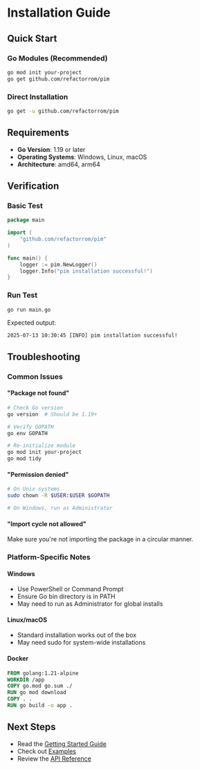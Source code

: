 # Installation Guide

## Quick Start

### Go Modules (Recommended)
```bash
go mod init your-project
go get github.com/refactorrom/pim
```

### Direct Installation
```bash
go get -u github.com/refactorrom/pim
```

## Requirements

- **Go Version**: 1.19 or later
- **Operating Systems**: Windows, Linux, macOS
- **Architecture**: amd64, arm64

## Verification

### Basic Test
```go
package main

import (
    "github.com/refactorrom/pim"
)

func main() {
    logger := pim.NewLogger()
    logger.Info("pim installation successful!")
}
```

### Run Test
```bash
go run main.go
```

Expected output:
```
2025-07-13 10:30:45 [INFO] pim installation successful!
```

## Troubleshooting

### Common Issues

#### "Package not found"
```bash
# Check Go version
go version  # Should be 1.19+

# Verify GOPATH
go env GOPATH

# Re-initialize module
go mod init your-project
go mod tidy
```

#### "Permission denied"
```bash
# On Unix systems
sudo chown -R $USER:$USER $GOPATH

# On Windows, run as Administrator
```

#### "Import cycle not allowed"
Make sure you're not importing the package in a circular manner.

### Platform-Specific Notes

#### Windows
- Use PowerShell or Command Prompt
- Ensure Go bin directory is in PATH
- May need to run as Administrator for global installs

#### Linux/macOS
- Standard installation works out of the box
- May need sudo for system-wide installations

#### Docker
```dockerfile
FROM golang:1.21-alpine
WORKDIR /app
COPY go.mod go.sum ./
RUN go mod download
COPY . .
RUN go build -o app .
```

## Next Steps

- Read the [Getting Started Guide](./lession_contribute/01_getting_started.md)
- Check out [Examples](./lession_contribute/EXAMPLES.md)
- Review the [API Reference](./api_reference.md)

